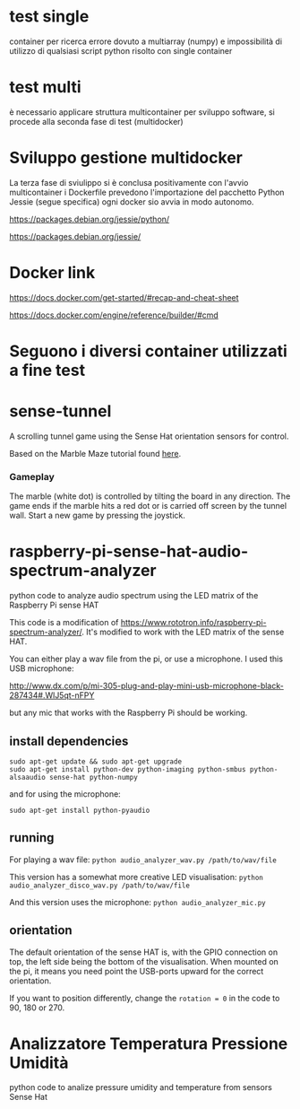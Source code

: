 # test single 
container per ricerca errore dovuto a multiarray (numpy) e impossibilità di utilizzo di qualsiasi script python risolto con single container

# test multi
è necessario applicare struttura multicontainer per sviluppo software, si procede alla seconda fase di test (multidocker)

# Sviluppo gestione multidocker
La terza fase di sviulippo si è conclusa positivamente con l'avvio multicontainer i Dockerfile prevedono l'importazione del pacchetto Python Jessie (segue specifica) ogni docker sio avvia in modo autonomo.

https://packages.debian.org/jessie/python/

https://packages.debian.org/jessie/

# Docker link 

https://docs.docker.com/get-started/#recap-and-cheat-sheet

https://docs.docker.com/engine/reference/builder/#cmd

# Seguono i diversi container utilizzati a fine test

# sense-tunnel
A scrolling tunnel game using the Sense Hat orientation sensors for control.

Based on the Marble Maze tutorial found [here](https://www.raspberrypi.org/learning/sense-hat-marble-maze/). 

### Gameplay
The marble (white dot) is controlled by tilting the board in any direction. The game ends if the marble hits a red dot or is carried off screen by the tunnel wall. Start a new game by pressing the joystick.

# raspberry-pi-sense-hat-audio-spectrum-analyzer
python code to analyze audio spectrum using the LED matrix of the Raspberry Pi sense HAT

This code is a modification of https://www.rototron.info/raspberry-pi-spectrum-analyzer/.
It's modified to work with the LED matrix of the sense HAT.

You can either play a wav file from the pi, or use a microphone. I used this USB microphone:

http://www.dx.com/p/mi-305-plug-and-play-mini-usb-microphone-black-287434#.WlJ5qt-nFPY

but any mic that works with the Raspberry Pi should be working.

## install dependencies
```
sudo apt-get update && sudo apt-get upgrade
sudo apt-get install python-dev python-imaging python-smbus python-alsaaudio sense-hat python-numpy
```

and for using the microphone:

`sudo apt-get install python-pyaudio`

## running
For playing a wav file:
`python audio_analyzer_wav.py /path/to/wav/file`

This version has a somewhat more creative LED visualisation:
`python audio_analyzer_disco_wav.py /path/to/wav/file`

And this version uses the microphone:
`python audio_analyzer_mic.py`

## orientation
The default orientation of the sense HAT is, with the GPIO 
connection on top, the left side being the bottom of the visualisation.
When mounted on the pi, it means you need point the USB-ports
upward for the correct orientation.

If you want to position differently, change the `rotation = 0` 
in the code to 90, 180 or 270.

# Analizzatore Temperatura Pressione Umidità

python code to analize pressure umidity and temperature from sensors Sense Hat



